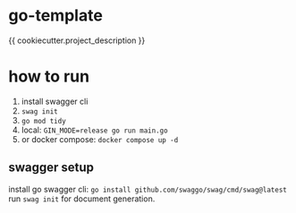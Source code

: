 # go-template
{{ cookiecutter.project_description }}

# how to run
1) install swagger cli 
2) `swag init`
3) `go mod tidy`
4) local: `GIN_MODE=release go run main.go`
5) or docker compose: `docker compose up -d`


## swagger setup
install go swagger cli: `go install github.com/swaggo/swag/cmd/swag@latest`
run `swag init` for document generation.
